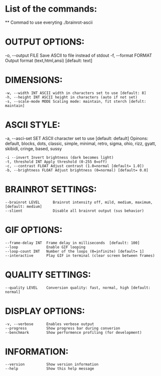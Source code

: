 # List of the commands:
** Commad to use everyting ./brainrot-ascii
 # OUTPUT OPTIONS:
   -o, --output FILE Save ASCII to file instead of stdout
   -f, --format FORMAT Output format (text,html,ansi) [default: text]

# DIMENSIONS:
    -w, --width INT ASCII width in characters set to use [default: 8]
    -h, --height INT ASCII height in characters (auto if not set)
    -s, --scale-mode MODE Scaling mode: maintain, fit sterch [defult: maintain]

# ASCII STYLE: 
-a, --asci-set SET ASCII character set to use [default: default]
    Opinons: default, blocks, dots, classic, simple, minimal, retro, sigma, ohio, rizz, gyatt, skibidi, cringe, based, sussy
    
    -i --invert Invert brightness (dark becomes light)
    -t, threshold INT Apply threshold (0-255 0=off)
    -c, --contrast FLOAT Adjust contrast (1.0=normal [default= 1.0])
    -b, --brightness FLOAT Adjust brightness (0=normal) [default= 0.0]


# BRAINROT SETTINGS:
    --brainrot LEVEL      Brainrot intensity off, mild, medium, maximum, [default: medium]
    --slient              Disable all brainrot output (sus behavior)

# GIF OPTIONS:
    --frame-delay INT  Frame delay in milliseconds  [default: 100]
    --loop             Enable GIF looping
    --loop-count INT   Number of the loops (0=infinite) [default= 1]
    --interactive      Play GIF in terminal (clear screen between frames)

# QUALITY SETTINGS: 
    --quality LEVEL    Conversion quality: fast, normal, high [default: normal]


# DISPLAY OPTIONS:
    -v, --verbose      Enables verbose output
    --progress         Show progress bar during converion
    --benchmark        Show performence profiling (for development)


# INFORMATION:
    --version          Show version information
    --help             Show this help message


    
